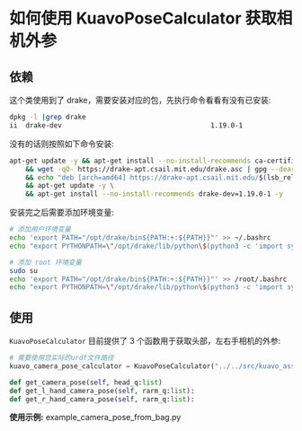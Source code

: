 # 如何使用 KuavoPoseCalculator 获取相机外参

## 依赖

这个类使用到了 drake，需要安装对应的包，先执行命令看看有没有已安装:
```bash
dpkg -l |grep drake
ii  drake-dev                                     1.19.0-1                             amd64        Model-based design/verification for robotics
```
没有的话则按照如下命令安装:
```bash
apt-get update -y && apt-get install --no-install-recommends ca-certificates gnupg lsb-release wget -y \
    && wget -qO- https://drake-apt.csail.mit.edu/drake.asc | gpg --dearmor - | tee /etc/apt/trusted.gpg.d/drake.gpg >/dev/null \
    && echo "deb [arch=amd64] https://drake-apt.csail.mit.edu/$(lsb_release -cs) $(lsb_release -cs) main" | tee /etc/apt/sources.list.d/drake.list >/dev/null \
    && apt-get update -y \
    && apt-get install --no-install-recommends drake-dev=1.19.0-1 -y 
```

安装完之后需要添加环境变量:

```bash
# 添加用户环境变量
echo 'export PATH="/opt/drake/bin${PATH:+:${PATH}}"' >> ~/.bashrc
echo "export PYTHONPATH=\"/opt/drake/lib/python\$(python3 -c 'import sys; print(\"{0}.{1}\".format(*sys.version_info))')/site-packages\${PYTHONPATH:+:\${PYTHONPATH}}\"" >> ~/.bashrc

# 添加 root 环境变量
sudo su
echo 'export PATH="/opt/drake/bin${PATH:+:${PATH}}"' >> /root/.bashrc
echo "export PYTHONPATH=\"/opt/drake/lib/python\$(python3 -c 'import sys; print(\"{0}.{1}\".format(*sys.version_info))')/site-packages\${PYTHONPATH:+:\${PYTHONPATH}}\"" >> /root/.bashrc
```

## 使用

`KuavoPoseCalculator` 目前提供了 3 个函数用于获取头部，左右手相机的外参:
```python
# 需要使用您实际的urdf文件路径
kuavo_camera_pose_calculator = KuavoPoseCalculator("../../src/kuavo_assets/models/biped_s45/urdf/biped_s45.urdf")

def get_camera_pose(self, head_q:list)
def get_l_hand_camera_pose(self, rarm_q:list):
def get_r_hand_camera_pose(self, rarm_q:list):
```

**使用示例:** example_camera_pose_from_bag.py